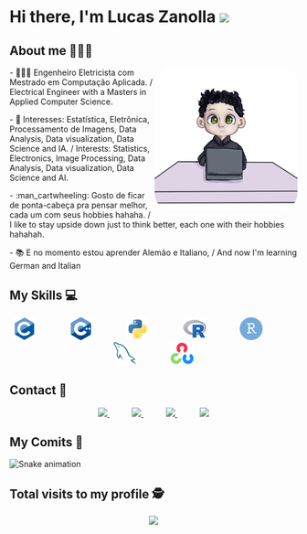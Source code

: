 # Hi there, I'm Lucas Zanolla <img src="https://raw.githubusercontent.com/iampavangandhi/iampavangandhi/master/gifs/Hi.gif" width="30px"></h2>


## About me 👨🏻‍💻
  
<div style="display: inline_block"  >
  <a href="https://www.instagram.com/pixie_soul_art/?igshid=YmMyMTA2M2Y=">
      <img align="right" width="250" height="250" style="border-radius:30px;" src="https://github.com/ZanollaLucas/ZanollaLucas/blob/main/Eudeseenhado.png">
  </a>
  <p> - 👨🏻‍💻 Engenheiro Eletricista com Mestrado em Computação Aplicada. / Electrical Engineer with a Masters in Applied Computer Science. </p>
  <p> - 🎯 Interesses: Estatística, Eletrônica, Processamento de Imagens, Data Analysis, Data visualization, Data Science and IA. / Interests: Statistics, Electronics, Image Processing, Data Analysis, Data visualization, Data Science and AI. </p>
  <p> - :man_cartwheeling: Gosto de ficar de ponta-cabeça pra pensar melhor, cada um com seus hobbies hahaha. / I like to stay upside down just to think better, each one with their hobbies hahahah. </p>
  <p> - 📚 E no momento estou aprender Alemão e Italiano, / And now I'm learning German and Italian </p>
  
  
</div>
  
  
## My Skills 💻
   
<div align="center">
    <img height="40" src="https://raw.githubusercontent.com/devicons/devicon/master/icons/c/c-original.svg">
    &nbsp;&nbsp;&nbsp;&nbsp;&nbsp;&nbsp;&nbsp;&nbsp;&nbsp;&nbsp;&nbsp;&nbsp;&nbsp;
    <img height="40" src="https://raw.githubusercontent.com/devicons/devicon/master/icons/cplusplus/cplusplus-original.svg">
    &nbsp;&nbsp;&nbsp;&nbsp;&nbsp;&nbsp;&nbsp;&nbsp;&nbsp;&nbsp;&nbsp;&nbsp;&nbsp;
     <img height="40" src="https://raw.githubusercontent.com/devicons/devicon/master/icons/python/python-original.svg">
    &nbsp;&nbsp;&nbsp;&nbsp;&nbsp;&nbsp;&nbsp;&nbsp;&nbsp;&nbsp;&nbsp;&nbsp;&nbsp;
    <img height="40" src="https://raw.githubusercontent.com/devicons/devicon/master/icons/r/r-original.svg">
    &nbsp;&nbsp;&nbsp;&nbsp;&nbsp;&nbsp;&nbsp;&nbsp;&nbsp;&nbsp;&nbsp;&nbsp;&nbsp;
    <img height="40" src="https://raw.githubusercontent.com/devicons/devicon/master/icons/rstudio/rstudio-original.svg">
    &nbsp;&nbsp;&nbsp;&nbsp;&nbsp;&nbsp;&nbsp;&nbsp;&nbsp;&nbsp;&nbsp;&nbsp;&nbsp;
    <img height="40" src="https://raw.githubusercontent.com/devicons/devicon/master/icons/mysql/mysql-original.svg">
    &nbsp;&nbsp;&nbsp;&nbsp;&nbsp;&nbsp;&nbsp;&nbsp;&nbsp;&nbsp;&nbsp;&nbsp;&nbsp;
    <img height="40" src="https://raw.githubusercontent.com/devicons/devicon/master/icons/opencv/opencv-original.svg">
  
  

    
   
</div>
 
## Contact 📱
  
  <p align="center">
    <a href="https://zanollalucas.github.io/">
        <img  src="https://img.shields.io/badge/github-%23100000.svg?&style=for-the-badge&logo=github&logoColor=white&link=mailto:https://github.com/ZanollaLucas">
    </a>
    &nbsp;&nbsp;&nbsp;&nbsp;&nbsp;&nbsp;&nbsp;&nbsp;&nbsp;
    <a href="https://www.instagram.com/zanollalucas" target="_blank"><img src="https://img.shields.io/badge/-Instagram-%23E4405F?style=for-the-badge&logo=instagram&logoColor=white" target="_blank">
    </a>
    &nbsp;&nbsp;&nbsp;&nbsp;&nbsp;&nbsp;&nbsp;&nbsp;&nbsp;
   <a href = "mailto:Lucas10.zanolla@gmail.com"><img src="https://img.shields.io/badge/-Gmail-%23333?style=for-the-badge&logo=gmail&logoColor=white" target="_blank">
    </a>
    &nbsp;&nbsp;&nbsp;&nbsp;&nbsp;&nbsp;&nbsp;&nbsp;&nbsp;
   <a href="https://www.linkedin.com/in/zanollalucas/" target="_blank"><img src="https://img.shields.io/badge/-LinkedIn-%230077B5?style=for-the-badge&logo=linkedin&logoColor=white" target="_blank">
    </a>
  </p>

 ## My Comits 🐍
  
  ![Snake animation](https://github.com/ZanollaLucas/ZanollaLucas/blob/output/github-contribution-grid-snake.svg)
  
  
   ## Total visits to my profile :detective: 
 <p align="center"> 
   <img alingn="center" src="https://profile-counter.glitch.me/ZanollaLucas/count.svg" />
 </p>
  
  
<!--
**ZanollaLucas/ZanollaLucas** is a ✨ _special_ ✨ repository because its `README.md` (this file) appears on your GitHub profile.

Here are some ideas to get you started:

- 🔭 I’m currently working on ...
- 🌱 I’m currently learning ...
- 👯 I’m looking to collaborate on ...
- 🤔 I’m looking for help with ...
- 💬 Ask me about ...
- 📫 How to reach me: ...
- 😄 Pronouns: ...
- ⚡ Fun fact: ...
-->
